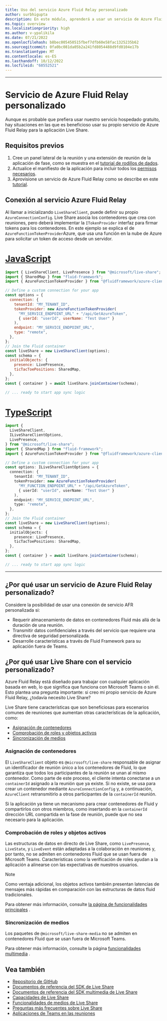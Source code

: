 ```yaml
---
title: Uso del servicio Azure Fluid Relay personalizado
author: surbhigupta
description: En este módulo, aprenderá a usar un servicio de Azure Fluid Relay personalizado con Live Share.
ms.topic: overview
ms.localizationpriority: high
ms.author: v-ypalikila
ms.date: 07/21/2022
ms.openlocfilehash: b8bec005450515fbef7dfb60e58fac1325235b62
ms.sourcegitcommit: 0fa0bc081da05b2a241fd8054488d9fd0104e17b
ms.translationtype: MT
ms.contentlocale: es-ES
ms.lasthandoff: 10/12/2022
ms.locfileid: "68552521"
---
```

---

# <a name="custom-azure-fluid-relay-service"></a>Servicio de Azure Fluid Relay personalizado

Aunque es probable que prefiera usar nuestro servicio hospedado gratuito, hay situaciones en las que es beneficioso usar su propio servicio de Azure Fluid Relay para la aplicación Live Share.

## <a name="pre-requisites"></a>Requisitos previos

1. Cree un panel lateral de la reunión y una extensión de reunión de la aplicación de fase, como se muestra en el [tutorial de rodillos de dados](../teams-live-share-tutorial.md).
2. Actualice el manifiesto de la aplicación para incluir todos los [permisos necesarios](../teams-live-share-capabilities.md#register-rsc-permissions).
3. Aprovisione un servicio de Azure Fluid Relay como se describe en este [tutorial](/azure/azure-fluid-relay/how-tos/provision-fluid-azure-portal).

## <a name="connect-to-azure-fluid-relay-service"></a>Conexión al servicio Azure Fluid Relay

Al llamar a inicializando `LiveShareClient`, puede definir su propio `AzureConnectionConfig`. Live Share asocia los contenedores que crea con reuniones, pero deberá implementar la `ITokenProvider` interfaz para firmar tokens para los contenedores. En este ejemplo se explica el de `AzureFunctionTokenProvider`Azure, que usa una función en la nube de Azure para solicitar un token de acceso desde un servidor.

# <a name="javascript"></a>[JavaScript](#tab/javascript)

```javascript
import { LiveShareClient, LivePresence } from "@microsoft/live-share";
import { SharedMap } from "fluid-framework";
import { AzureFunctionTokenProvider } from "@fluidframework/azure-client";

// Define a custom connection for your app
const options = {
  connection: {
    tenantId: "MY_TENANT_ID",
    tokenProvider: new AzureFunctionTokenProvider(
      "MY_SERVICE_ENDPOINT_URL" + "/api/GetAzureToken",
      { userId: "userId", userName: "Test User" }
    ),
    endpoint: "MY_SERVICE_ENDPOINT_URL",
    type: "remote",
  },
};
// Join the Fluid container
const liveShare = new LiveShareClient(options);
const schema = {
  initialObjects: {
    presence: LivePresence,
    ticTacToePositions: SharedMap,
  },
};
const { container } = await liveShare.joinContainer(schema);

// ... ready to start app sync logic
```

# <a name="typescript"></a>[TypeScript](#tab/typescript)

```TypeScript
import {
  LiveShareClient,
  ILiveShareClientOptions,
  LivePresence,
} from "@microsoft/live-share";
import { SharedMap } from "fluid-framework";
import { AzureFunctionTokenProvider } from "@fluidframework/azure-client";

// Define a custom connection for your app
const options: ILiveShareClientOptions = {
  connection: {
    tenantId: "MY_TENANT_ID",
    tokenProvider: new AzureFunctionTokenProvider(
      "MY_FUNCTION_ENDPOINT_URL" + "/api/GetAzureToken",
      { userId: "userId", userName: "Test User" }
    ),
    endpoint: "MY_SERVICE_ENDPOINT_URL",
    type: "remote",
  },
};
// Join the Fluid container
const liveShare = new LiveShareClient(options);
const schema = {
  initialObjects: {
    presence: LivePresence,
    ticTacToePositions: SharedMap,
  },
};
const { container } = await liveShare.joinContainer(schema);

// ... ready to start app sync logic
```

---

## <a name="why-use-a-custom-azure-fluid-relay-service"></a>¿Por qué usar un servicio de Azure Fluid Relay personalizado?

Considere la posibilidad de usar una conexión de servicio AFR personalizada si:

* Requerir almacenamiento de datos en contenedores Fluid más allá de la duración de una reunión.
* Transmitir datos confidenciales a través del servicio que requiere una directiva de seguridad personalizada.
* Desarrolle características a través de Fluid Framework para su aplicación fuera de Teams.

## <a name="why-use-live-share-with-your-custom-service"></a>¿Por qué usar Live Share con el servicio personalizado?

Azure Fluid Relay está diseñado para trabajar con cualquier aplicación basada en web, lo que significa que funciona con Microsoft Teams o sin él. Esto plantea una pregunta importante: si creo mi propio servicio de Azure Fluid Relay, ¿todavía necesito Live Share?

Live Share tiene características que son beneficiosas para escenarios comunes de reuniones que aumentan otras características de la aplicación, como:

* [Asignación de contenedores](#container-mapping)
* [Comprobación de roles y objetos activos](#live-objects-and-role-verification)
* [Sincronización de medios](#media-synchronization)

### <a name="container-mapping"></a>Asignación de contenedores

El `LiveShareClient` objeto es `@microsoft/live-share` responsable de asignar un identificador de reunión único a los contenedores de Fluid, lo que garantiza que todos los participantes de la reunión se unan al mismo contenedor. Como parte de este proceso, el cliente intenta conectarse a un `containerId` asignado a la reunión que ya existe. Si no existe, se usa para crear un contenedor mediante `AzureConnectionConfig` y, a continuación, `AzureClient` retransmitirlo a otros participantes de la `containerId` reunión.

Si la aplicación ya tiene un mecanismo para crear contenedores de Fluid y compartirlos con otros miembros, como insertando en la `containerId` dirección URL compartida en la fase de reunión, puede que no sea necesario para la aplicación.

### <a name="live-objects-and-role-verification"></a>Comprobación de roles y objetos activos

Las estructuras de datos en directo de Live Share, como `LivePresence`, `LiveState`, y `LiveEvent` están adaptadas a la colaboración en reuniones y, por tanto, no se admiten en contenedores Fluid que se usan fuera de Microsoft Teams. Características como la verificación de roles ayudan a la aplicación a alinearse con las expectativas de nuestros usuarios.

> [!NOTE]
> Como ventaja adicional, los objetos activos también presentan latencias de mensajes más rápidas en comparación con las estructuras de datos fluid tradicionales.

Para obtener más información, consulte [la página de funcionalidades principales](../teams-live-share-capabilities.md) .

### <a name="media-synchronization"></a>Sincronización de medios

Los paquetes de `@microsoft/live-share-media` no se admiten en contenedores Fluid que se usan fuera de Microsoft Teams.

Para obtener más información, consulte la página [funcionalidades multimedia](../teams-live-share-media-capabilities.md) .

## <a name="see-also"></a>Vea también

* [Repositorio de GitHub](https://github.com/microsoft/live-share-sdk)
* [Documentos de referencia del SDK de Live Share](/javascript/api/@microsoft/live-share/)
* [Documentos de referencia del SDK multimedia de Live Share](/javascript/api/@microsoft/live-share-media/)
* [Capacidades de Live Share](../teams-live-share-capabilities.md)
* [Funcionalidades de medios de Live Share](../teams-live-share-media-capabilities.md)
* [Preguntas más frecuentes sobre Live Share](../teams-live-share-faq.md)
* [Aplicaciones de Teams en las reuniones](../teams-apps-in-meetings.md)
